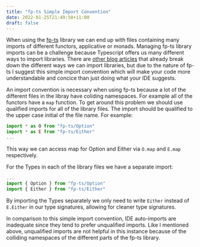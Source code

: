 ```yaml
---
title: "fp-ts Simple Import Convention"
date: 2022-01-25T21:49:58+11:00
draft: false
---
```


When using the [fp-ts](https://gcanti.github.io/fp-ts/) library we can end up with files containing many imports of different functors, applicative or monads. Managing fp-ts library imports can be a challenge because Typescript offers us many different ways to import libraries. There are [other blog articles](https://blog.atomist.com/typescript-imports/) that already break down the different ways we can import libraries, but due to the nature of fp-ts I suggest this simple import convention which will make your code more understandable and concice than just doing what your IDE suggests.

An import convention is necessary when using fp-ts because a lot of the different files in the libray have coliding namespaces. For example all of the functors have a `map` function. To get around this problem we should use qualified imports for all of the library files. The import should be qualified to the upper case initial of the file name. For example:

```typescript
import * as O from "fp-ts/Option"
import * as E from "fp-ts/Either"
...
```

This way we can access map for Option and Either via `O.map` and `E.map` respectively.

For the Types in each of the library files we have a separate import:

```typescript
...
import { Option } from "fp-ts/Option"
import { Either } from "fp-ts/Either"
```

By importing the Types separately we only need to write `Either` instead of `E.Either` in our type signatures, allowing for cleaner type signatures.

In comparison to this simple import convention, IDE auto-imports are inadequate since they tend to prefer unqualified imports. Like I mentioned above, unqualified imports are not helpful in this instance because of the colliding namespaces of the different parts of the fp-ts library. 
